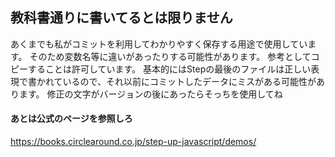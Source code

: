 ## 教科書通りに書いてるとは限りません
あくまでも私がコミットを利用してわかりやすく保存する用途で使用しています。
そのため変数名等に違いがあったりする可能性があります。
参考としてコピーすることは許可しています。
基本的にはStepの最後のファイルは正しい表現で書かれているので、それ以前にコミットしたデータにミスがある可能性があります。
修正の文字がバージョンの後にあったらそっちを使用してね
#### あとは公式のページを参照しろ
https://books.circlearound.co.jp/step-up-javascript/demos/

